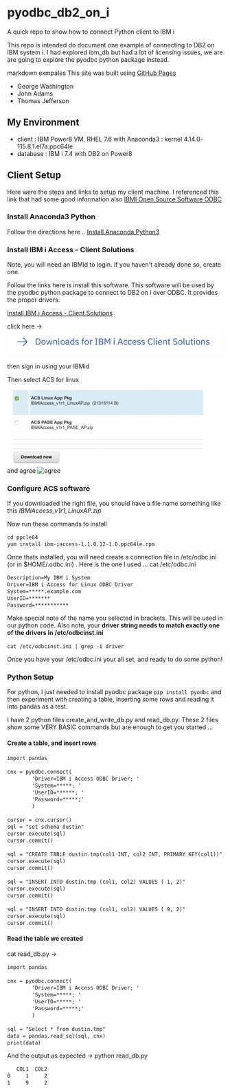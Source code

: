 # pyodbc_db2_on_i
A quick repo to show how to connect Python client to IBM i

This repo is intended do document one example of connecting to DB2 on IBM system i.  I had explored ibm_db but had a lot of licensing issues, we are are going to explore the pyodbc python package instead.

markdown exmpales
This site was built using [GitHub Pages](https://pages.github.com/)

- George Washington
- John Adams
- Thomas Jefferson
## My Environment
* client   : IBM Power8 VM, RHEL 7.6 with Anaconda3 : kernel 4.14.0-115.8.1.el7a.ppc64le
* database : IBM i 7.4 with DB2 on Power8

## Client Setup 
Here were the steps and links to setup my client machine.
I referenced this link that had some good information also [IBMI Open Source Software ODBC](https://github.com/IBM/ibmi-oss-examples/blob/master/odbc/odbc.md)



### Install Anaconda3 Python
Follow the directions here .. [Install Anaconda Python3](https://docs.anaconda.com/anaconda/install/linux-power8/)

### Install IBM i Access - Client Solutions
Note, you will need an IBMid to login.  If you haven't already done so, create one.

Follow the links here is install this software.  This software will be used by the pyodbc python package to connect to DB2 on i over ODBC.  It provides the proper drivers.

[Install IBM i Access - Client Solutions](https://www.ibm.com/support/pages/ibm-i-access-client-solutions)

click here -> ![Image description](images/download.png)

then sign in using your IBMid

Then select ACS for linux ![ACS](images/acs.png) and agree ![agree](agree.png)

### Configure ACS software

If you downloaded the right file, you should have a file name something like this *IBMiAccess_v1r1_LinuxAP.zip*

Now run these commands to install
```unzip IBMiAccess_v1r1_LinuxAP.zip
cd ppcle64
yum install ibm-iaccess-1.1.0.12-1.0.ppc64le.rpm
```

Once thats installed, you will need create a connection file in /etc/odbc.ini (or in $HOME/.odbc.ini) .  Here is the one I used ... 
cat /etc/odbc.ini

```[MYDSN]
Description=My IBM i System
Driver=IBM i Access for Linux ODBC Driver
System=*****.example.com
UserID=*******
Password=***********
```

Make special note of the name you selected in brackets.  This will be used in our python code.  Also note, your **driver string needs to match exactly one of the drivers in /etc/odbcinst.ini**  

```cat /etc/odbcinst.ini | grep -i driver```

Once you have your /etc/odbc.ini your all set, and ready to do some python!

### Python Setup
For python, I just needed to install pyodbc package
```pip install pyodbc```
and then experiment with creating a table, inserting some rows and reading it into pandas as a test.

I have 2 python files create_and_write_db.py and read_db.py.   These 2 files show some VERY BASIC commands but are enough to get you started ...


#### Create a table, and insert rows
```import pyodbc
import pandas

cnx = pyodbc.connect(
        'Driver=IBM i Access ODBC Driver; '
        'System=*****; '
        'UserID=******; '
        'Password=*****;'
        )

cursor = cnx.cursor()
sql = "set schema dustin"
cursor.execute(sql)
cursor.commit()

sql = "CREATE TABLE dustin.tmp(col1 INT, col2 INT, PRIMARY KEY(col1))"
cursor.execute(sql)
cursor.commit()

sql = "INSERT INTO dustin.tmp (col1, col2) VALUES ( 1, 2)"
cursor.execute(sql)
cursor.commit()

sql = "INSERT INTO dustin.tmp (col1, col2) VALUES ( 9, 2)"
cursor.execute(sql)
cursor.commit()
```

#### Read the table we created 
cat read_db.py -> 
```import pyodbc
import pandas

cnx = pyodbc.connect(
        'Driver=IBM i Access ODBC Driver; '
        'System=*****; '
        'UserID=*****; '
        'Password=*****;'
        )

sql = "Select * from dustin.tmp"
data = pandas.read_sql(sql, cnx)
print(data)
```

And the output as expected ->
python read_db.py
```
   COL1  COL2
0     1     2
1     9     2
```




